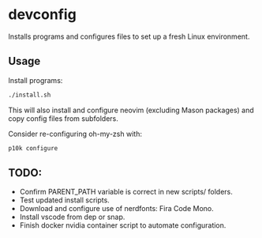# devconfig

Installs programs and configures files to set up a fresh Linux environment.

## Usage

Install programs:
```bash
./install.sh
```
This will also install and configure neovim (excluding Mason packages) and copy config files from subfolders.

Consider re-configuring oh-my-zsh with:
```bash
p10k configure
```

## TODO:
 - Confirm PARENT_PATH variable is correct in new scripts/ folders. 
 - Test updated install scripts.
 - Download and configure use of nerdfonts: Fira Code Mono.
 - Install vscode from dep or snap.
 - Finish docker nvidia container script to automate configuration.
